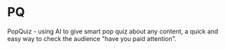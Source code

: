 # PQ
PopQuiz - using AI to give smart pop quiz about any content,  a quick and easy way to check the audience  "have you paid attention". 
 
